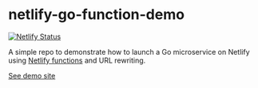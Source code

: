 # netlify-go-function-demo
[![Netlify Status](https://api.netlify.com/api/v1/badges/a7cd6625-f2c7-4701-b249-c70743234a32/deploy-status)](https://netlify-go-app.netlify.app)

A simple repo to demonstrate how to launch a Go microservice on Netlify using [Netlify functions](https://netlify-go-app.netlify.app) and URL rewriting.

[See demo site](https://netlify-go-app.netlify.app) 

   